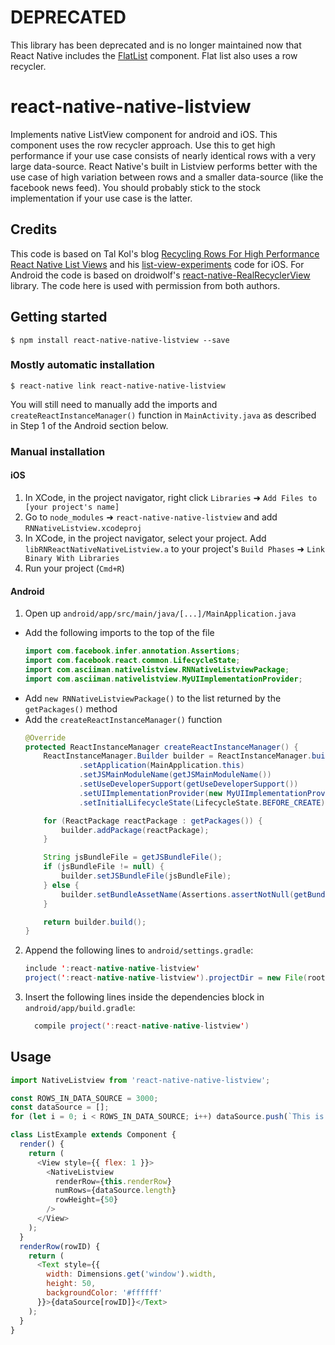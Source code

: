 # DEPRECATED

This library has been deprecated and is no longer maintained now that React Native includes the [FlatList](https://facebook.github.io/react-native/docs/flatlist.html) component.  Flat list also uses a row recycler.

# react-native-native-listview

Implements native ListView component for android and iOS.  This component uses the row recycler approach.  Use this to get high performance if your use case consists of nearly identical rows with a very large data-source.  React Native's built in Listview performs better with the use case of high variation between rows and a smaller data-source (like the facebook news feed).  You should probably stick to the stock implementation if your use case is the latter.

## Credits

This code is based on Tal Kol's blog [Recycling Rows For High Performance React Native List Views](https://medium.com/@talkol/recycling-rows-for-high-performance-react-native-list-views-628fd0363861#.er0u0orbx) and his [list-view-experiments](https://github.com/wix/list-view-experiments) code for iOS.  For Android the code is based on droidwolf's [react-native-RealRecyclerView](https://github.com/droidwolf/react-native-RealRecyclerView) library.  The code here is used with permission from both authors.

## Getting started

`$ npm install react-native-native-listview --save`

### Mostly automatic installation

`$ react-native link react-native-native-listview`

You will still need to manually add the imports and `createReactInstanceManager()` function in `MainActivity.java` as described in Step 1 of the Android section below.

### Manual installation


#### iOS

1. In XCode, in the project navigator, right click `Libraries` ➜ `Add Files to [your project's name]`
2. Go to `node_modules` ➜ `react-native-native-listview` and add `RNNativeListview.xcodeproj`
3. In XCode, in the project navigator, select your project. Add `libRNReactNativeNativeListview.a` to your project's `Build Phases` ➜ `Link Binary With Libraries`
4. Run your project (`Cmd+R`)

#### Android

1. Open up `android/app/src/main/java/[...]/MainApplication.java`
  - Add the following imports to the top of the file
    ```java
    import com.facebook.infer.annotation.Assertions;
    import com.facebook.react.common.LifecycleState;
    import com.asciiman.nativelistview.RNNativeListviewPackage;
    import com.asciiman.nativelistview.MyUIImplementationProvider;
    ```
  - Add `new RNNativeListviewPackage()` to the list returned by the `getPackages()` method
  - Add the `createReactInstanceManager()` function
    ```java
    @Override
    protected ReactInstanceManager createReactInstanceManager() {
        ReactInstanceManager.Builder builder = ReactInstanceManager.builder()
                .setApplication(MainApplication.this)
                .setJSMainModuleName(getJSMainModuleName())
                .setUseDeveloperSupport(getUseDeveloperSupport())
                .setUIImplementationProvider(new MyUIImplementationProvider())
                .setInitialLifecycleState(LifecycleState.BEFORE_CREATE);

        for (ReactPackage reactPackage : getPackages()) {
            builder.addPackage(reactPackage);
        }

        String jsBundleFile = getJSBundleFile();
        if (jsBundleFile != null) {
            builder.setJSBundleFile(jsBundleFile);
        } else {
            builder.setBundleAssetName(Assertions.assertNotNull(getBundleAssetName()));
        }

        return builder.build();
    }
    ```
2. Append the following lines to `android/settings.gradle`:
  	```java
  	include ':react-native-native-listview'
  	project(':react-native-native-listview').projectDir = new File(rootProject.projectDir, 	'../node_modules/react-native-native-listview/android')
  	```
3. Insert the following lines inside the dependencies block in `android/app/build.gradle`:
  	```java
      compile project(':react-native-native-listview')
  	```

## Usage
```javascript
import NativeListview from 'react-native-native-listview';

const ROWS_IN_DATA_SOURCE = 3000;
const dataSource = [];
for (let i = 0; i < ROWS_IN_DATA_SOURCE; i++) dataSource.push(`This is row # ${i + 1}`);

class ListExample extends Component {
  render() {
    return (
      <View style={{ flex: 1 }}>
        <NativeListview
          renderRow={this.renderRow}
          numRows={dataSource.length}
          rowHeight={50}
        />
      </View>
    );
  }
  renderRow(rowID) {
    return (
      <Text style={{
        width: Dimensions.get('window').width,
        height: 50,
        backgroundColor: '#ffffff'
      }}>{dataSource[rowID]}</Text>
    );
  }
}
```
